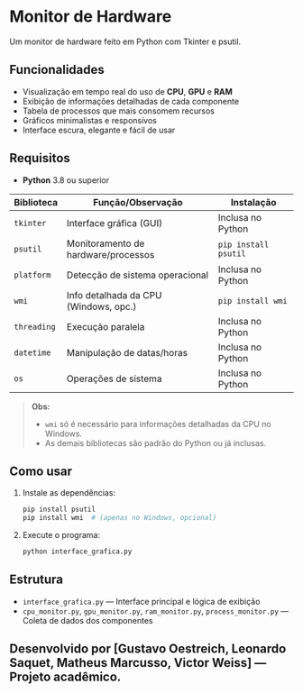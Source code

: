 # Monitor de Hardware

Um monitor de hardware feito em Python com Tkinter e psutil.

## Funcionalidades

- Visualização em tempo real do uso de **CPU**, **GPU** e **RAM**
- Exibição de informações detalhadas de cada componente
- Tabela de processos que mais consomem recursos
- Gráficos minimalistas e responsivos
- Interface escura, elegante e fácil de usar

## Requisitos

- **Python** 3.8 ou superior

| Biblioteca   | Função/Observação                      | Instalação                |
|--------------|----------------------------------------|---------------------------|
| `tkinter`    | Interface gráfica (GUI)                | Inclusa no Python         |
| `psutil`     | Monitoramento de hardware/processos     | `pip install psutil`      |
| `platform`   | Detecção de sistema operacional         | Inclusa no Python         |
| `wmi`        | Info detalhada da CPU (Windows, opc.)   | `pip install wmi`         |
| `threading`  | Execução paralela                      | Inclusa no Python         |
| `datetime`   | Manipulação de datas/horas              | Inclusa no Python         |
| `os`         | Operações de sistema                    | Inclusa no Python         |

> **Obs:**  
> - `wmi` só é necessário para informações detalhadas da CPU no Windows.
> - As demais bibliotecas são padrão do Python ou já inclusas.

## Como usar

1. Instale as dependências:
    ```sh
    pip install psutil
    pip install wmi  # (apenas no Windows, opcional)
    ```
2. Execute o programa:
    ```sh
    python interface_grafica.py
    ```

## Estrutura

- `interface_grafica.py` — Interface principal e lógica de exibição
- `cpu_monitor.py`, `gpu_monitor.py`, `ram_monitor.py`, `process_monitor.py` — Coleta de dados dos componentes

## Desenvolvido por [Gustavo Oestreich, Leonardo Saquet, Matheus Marcusso, Victor Weiss] — Projeto acadêmico.
